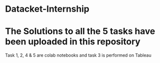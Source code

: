 # Datacket-Internship
# The Solutions to all the 5 tasks have been uploaded in this repository
Task 1, 2, 4 & 5 are colab notebooks and task 3 is performed on Tableau

